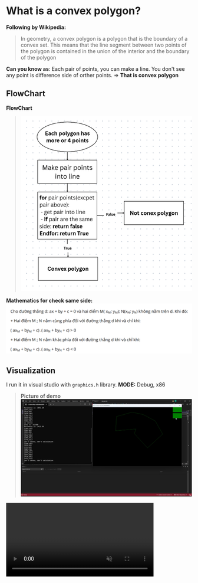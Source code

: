 # What is a convex polygon?
**Following by Wikipedia:**
> In geometry, a convex polygon is a polygon that is the boundary of a convex set. This means that the line segment between two points of the polygon is contained in the union of the interior and the boundary of the polygon

**Can you know as**: Each pair of points, you can make a line. You don't see any point is difference side of orther points.
=> **That is convex polygon**

## FlowChart
**FlowChart**
> <img src="images/flowchart.png" alt="FlowChart">

**Mathematics for check same side:**
<img src="images/math.png" alt="FlowChart">


## Visualization

I run it in visual studio with ``graphics.h`` library.
**MODE:** Debug, x86
> **Picture of demo**
> <img src="images/demo-pic.png" alt="FlowChart">

<video src="https://private-user-images.githubusercontent.com/189978986/496033781-85075d29-50ff-49ef-8512-9048dcc20a04.mp4?jwt=eyJ0eXAiOiJKV1QiLCJhbGciOiJIUzI1NiJ9.eyJpc3MiOiJnaXRodWIuY29tIiwiYXVkIjoicmF3LmdpdGh1YnVzZXJjb250ZW50LmNvbSIsImtleSI6ImtleTUiLCJleHAiOjE3NTkzMDMxMjAsIm5iZiI6MTc1OTMwMjgyMCwicGF0aCI6Ii8xODk5Nzg5ODYvNDk2MDMzNzgxLTg1MDc1ZDI5LTUwZmYtNDllZi04NTEyLTkwNDhkY2MyMGEwNC5tcDQ_WC1BbXotQWxnb3JpdGhtPUFXUzQtSE1BQy1TSEEyNTYmWC1BbXotQ3JlZGVudGlhbD1BS0lBVkNPRFlMU0E1M1BRSzRaQSUyRjIwMjUxMDAxJTJGdXMtZWFzdC0xJTJGczMlMkZhd3M0X3JlcXVlc3QmWC1BbXotRGF0ZT0yMDI1MTAwMVQwNzEzNDBaJlgtQW16LUV4cGlyZXM9MzAwJlgtQW16LVNpZ25hdHVyZT0xYjk3YjMzODIzOGM5YzE3YWZiOTVlYWQ5ODljYjQ3YzdjNzA3NjQ0ZTE0MTE0NTk2ZjE1MGU3ZjE3NmI3MDA5JlgtQW16LVNpZ25lZEhlYWRlcnM9aG9zdCJ9.Aev-Sf9Bbh6s_JXHEbjcLJXFaNNg1lqgfE83N_r7q7o" data-canonical-src="https://private-user-images.githubusercontent.com/189978986/496033781-85075d29-50ff-49ef-8512-9048dcc20a04.mp4?jwt=eyJ0eXAiOiJKV1QiLCJhbGciOiJIUzI1NiJ9.eyJpc3MiOiJnaXRodWIuY29tIiwiYXVkIjoicmF3LmdpdGh1YnVzZXJjb250ZW50LmNvbSIsImtleSI6ImtleTUiLCJleHAiOjE3NTkzMDMxMjAsIm5iZiI6MTc1OTMwMjgyMCwicGF0aCI6Ii8xODk5Nzg5ODYvNDk2MDMzNzgxLTg1MDc1ZDI5LTUwZmYtNDllZi04NTEyLTkwNDhkY2MyMGEwNC5tcDQ_WC1BbXotQWxnb3JpdGhtPUFXUzQtSE1BQy1TSEEyNTYmWC1BbXotQ3JlZGVudGlhbD1BS0lBVkNPRFlMU0E1M1BRSzRaQSUyRjIwMjUxMDAxJTJGdXMtZWFzdC0xJTJGczMlMkZhd3M0X3JlcXVlc3QmWC1BbXotRGF0ZT0yMDI1MTAwMVQwNzEzNDBaJlgtQW16LUV4cGlyZXM9MzAwJlgtQW16LVNpZ25hdHVyZT0xYjk3YjMzODIzOGM5YzE3YWZiOTVlYWQ5ODljYjQ3YzdjNzA3NjQ0ZTE0MTE0NTk2ZjE1MGU3ZjE3NmI3MDA5JlgtQW16LVNpZ25lZEhlYWRlcnM9aG9zdCJ9.Aev-Sf9Bbh6s_JXHEbjcLJXFaNNg1lqgfE83N_r7q7o" controls="controls" muted="muted" class="d-block rounded-bottom-2 border-top width-fit" style="max-height:640px; min-height: 200px">
</video>
